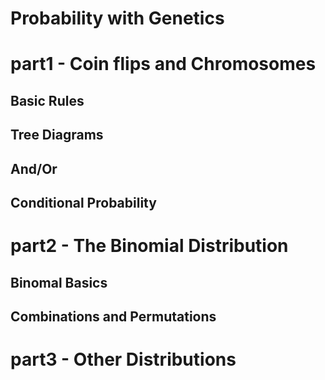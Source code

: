 Probability with Genetics
======
# part1 - Coin flips and Chromosomes
## Basic Rules

## Tree Diagrams

## And/Or

## Conditional Probability

# part2 - The Binomial Distribution
## Binomal Basics

## Combinations and Permutations

# part3 - Other Distributions
